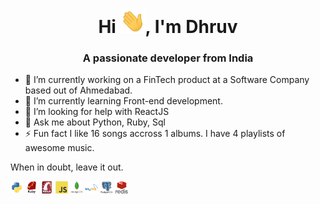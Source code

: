 <h1 align="center">Hi <img src="https://raw.githubusercontent.com/ABSphreak/ABSphreak/master/gifs/Hi.gif" width="40px" />, I'm Dhruv</h1>
<h3 align="center">A passionate developer from India</h3>

- 🔭 I’m currently working on a FinTech product at a Software Company based out of Ahmedabad.
- 🌱 I’m currently learning Front-end development.
- 🤔 I’m looking for help with ReactJS
- 💬 Ask me about Python, Ruby, Sql
- ⚡ Fun fact I like 16 songs accross 1 albums. I have 4 playlists of awesome music.

When in doubt, leave it out.

<img src="https://raw.githubusercontent.com/devicons/devicon/master/icons/python/python-original.svg" alt="python" width="20" height="20"/>
<img src="https://raw.githubusercontent.com/devicons/devicon/master/icons/ruby/ruby-original-wordmark.svg" alt="ruby" width="20" height="20"/>
<img src="https://raw.githubusercontent.com/devicons/devicon/master/icons/rails/rails-original-wordmark.svg" alt="rails" width="20" height="20"/>
<img src="https://raw.githubusercontent.com/devicons/devicon/master/icons/javascript/javascript-original.svg" alt="javascript" width="20" height="20"/>
<img src="https://raw.githubusercontent.com/devicons/devicon/master/icons/mongodb/mongodb-original-wordmark.svg" alt="mongodb" width="20" height="20"/>
<img src="https://raw.githubusercontent.com/devicons/devicon/master/icons/mysql/mysql-original-wordmark.svg" alt="mysql" width="20" height="20"/>
<img src="https://raw.githubusercontent.com/devicons/devicon/master/icons/postgresql/postgresql-original-wordmark.svg" alt="postgresql" width="20" height="20"/>
<img src="https://raw.githubusercontent.com/devicons/devicon/master/icons/redis/redis-original-wordmark.svg" alt="redis" width="20" height="20"/>
